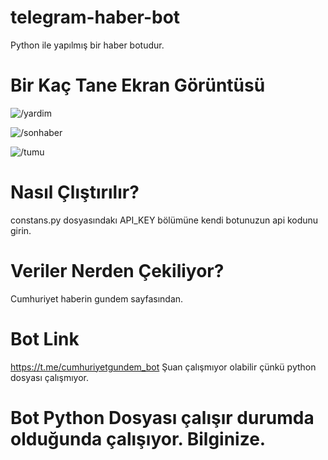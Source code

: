 # telegram-haber-bot
Python ile yapılmış bir haber botudur.

# Bir Kaç Tane Ekran Görüntüsü

![/yardim](https://i.hizliresim.com/cjroq4v.PNG)

![/sonhaber](https://i.hizliresim.com/otkrodb.PNG)

![/tumu](https://i.hizliresim.com/otkrodb.PNG)

# Nasıl Çlıştırılır?
constans.py dosyasındakı API_KEY bölümüne kendi botunuzun api kodunu girin.

# Veriler Nerden Çekiliyor?
Cumhuriyet haberin gundem sayfasından.

# Bot Link
https://t.me/cumhuriyetgundem_bot
Şuan çalışmıyor olabilir çünkü python dosyası çalışmıyor.

# Bot Python Dosyası çalışır durumda olduğunda çalışıyor. Bilginize.
